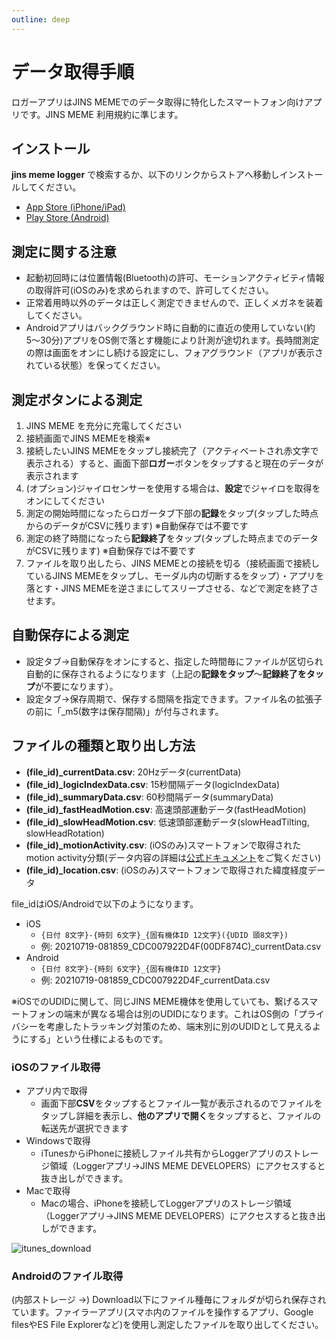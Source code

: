 ```yaml
---
outline: deep
---
```


# データ取得手順<Badge type="tip" text="通常版" />

ロガーアプリはJINS MEMEでのデータ取得に特化したスマートフォン向けアプリです。JINS MEME 利用規約に準じます。

## インストール

**jins meme logger** で検索するか、以下のリンクからストアへ移動しインストールしてください。

- [App Store (iPhone/iPad)](https://apps.apple.com/jp/app/jins-meme-logger/id1537937129)
- [Play Store (Android)](https://play.google.com/store/apps/details?id=com.jins_meme.logger4internal)

## 測定に関する注意

- 起動初回時には位置情報(Bluetooth)の許可、モーションアクティビティ情報の取得許可(iOSのみ)を求められますので、許可してください。
- 正常着用時以外のデータは正しく測定できませんので、正しくメガネを装着してください。
- Androidアプリはバックグラウンド時に自動的に直近の使用していない(約5〜30分)アプリをOS側で落とす機能により計測が途切れます。長時間測定の際は画面をオンにし続ける設定にし、フォアグラウンド（アプリが表示されている状態）を保ってください。

## 測定ボタンによる測定

1. JINS MEME を充分に充電してください
2. 接続画面でJINS MEMEを検索※
3. 接続したいJINS MEMEをタップし接続完了（アクティベートされ赤文字で表示される）すると、画面下部**ロガー**ボタンをタップすると現在のデータが表示されます
4. (オプション)ジャイロセンサーを使用する場合は、**設定**でジャイロを取得をオンにしてください
5. 測定の開始時間になったらロガータブ下部の**記録**をタップ(タップした時点からのデータがCSVに残ります) ※自動保存では不要です
6. 測定の終了時間になったら**記録終了**をタップ(タップした時点までのデータがCSVに残ります) ※自動保存では不要です
7. ファイルを取り出したら、JINS MEMEとの接続を切る（接続画面で接続しているJINS MEMEをタップし、モーダル内の切断するをタップ）・アプリを落とす・JINS MEMEを逆さまにしてスリープさせる、などで測定を終了させます。

## 自動保存による測定

- 設定タブ→自動保存をオンにすると、指定した時間毎にファイルが区切られ自動的に保存されるようになります（上記の**記録をタップ**〜**記録終了をタップ**が不要になります）。
- 設定タブ→保存周期で、保存する間隔を指定できます。ファイル名の拡張子の前に「_m5(数字は保存間隔)」が付与されます。

## ファイルの種類と取り出し方法

- **(file_id)_currentData.csv**: 20Hzデータ(currentData)
- **(file_id)_logicIndexData.csv**: 15秒間隔データ(logicIndexData)
- **(file_id)_summaryData.csv**: 60秒間隔データ(summaryData)
- **(file_id)_fastHeadMotion.csv**: 高速頭部運動データ(fastHeadMotion)
- **(file_id)_slowHeadMotion.csv**: 低速頭部運動データ(slowHeadTilting, slowHeadRotation)
- **(file_id)_motionActivity.csv**: (iOSのみ)スマートフォンで取得されたmotion activity分類(データ内容の詳細は[公式ドキュメント](https://developer.apple.com/documentation/coremotion/cmmotionactivity)をご覧ください)
- **(file_id)_location.csv**: (iOSのみ)スマートフォンで取得された緯度経度データ

file_idはiOS/Androidで以下のようになります。

- iOS
    - `{日付 8文字}-{時刻 6文字}_{固有機体ID 12文字}({UDID 頭8文字})`
    - 例: 20210719-081859_CDC007922D4F(00DF874C)_currentData.csv
- Android
    - `{日付 8文字}-{時刻 6文字}_{固有機体ID 12文字}`
    - 例: 20210719-081859_CDC007922D4F_currentData.csv

※iOSでのUDIDに関して、同じJINS MEME機体を使用していても、繋げるスマートフォンの端末が異なる場合は別のUDIDになります。これはOS側の「プライバシーを考慮したトラッキング対策のため、端末別に別のUDIDとして見えるようにする」という仕様によるものです。

### iOSのファイル取得

- アプリ内で取得
    - 画面下部**CSV**をタップするとファイル一覧が表示されるのでファイルをタップし詳細を表示し、**他のアプリで開く**をタップすると、ファイルの転送先が選択できます
- Windowsで取得
    - iTunesからiPhoneに接続しファイル共有からLoggerアプリのストレージ領域（Loggerアプリ→JINS MEME DEVELOPERS）にアクセスすると抜き出しができます。
- Macで取得
    - Macの場合、iPhoneを接続してLoggerアプリのストレージ領域（Loggerアプリ→JINS MEME DEVELOPERS）にアクセスすると抜き出しができます。

![itunes_download](/images/itunes_download.png)

### Androidのファイル取得

(内部ストレージ →) Download以下にファイル種毎にフォルダが切られ保存されています。ファイラーアプリ(スマホ内のファイルを操作するアプリ、Google filesやES File Explorerなど)を使用し測定したファイルを取り出してください。